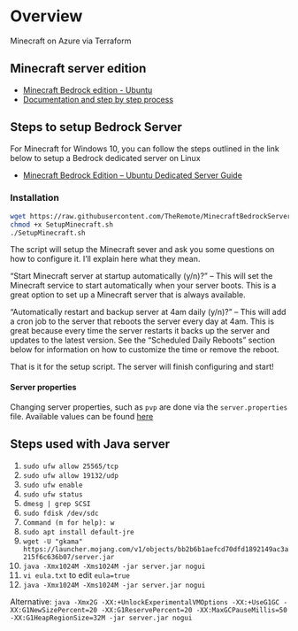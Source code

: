 # Overview
Minecraft on Azure via Terraform

## Minecraft server edition
- [Minecraft Bedrock edition - Ubuntu](https://jamesachambers.com/minecraft-bedrock-edition-ubuntu-dedicated-server-guide/)
- [Documentation and step by step process](https://minecraft.gamepedia.com/Tutorials/Setting_up_a_server)

## Steps to setup Bedrock Server
For Minecraft for Windows 10, you can follow the steps outlined in the link below to setup a Bedrock dedicated server on Linux

- [Minecraft Bedrock Edition – Ubuntu Dedicated Server Guide](https://jamesachambers.com/minecraft-bedrock-edition-ubuntu-dedicated-server-guide/)

### Installation
```bash
wget https://raw.githubusercontent.com/TheRemote/MinecraftBedrockServer/master/SetupMinecraft.sh
chmod +x SetupMinecraft.sh
./SetupMinecraft.sh
```

The script will setup the Minecraft sever and ask you some questions on how to configure it. I’ll explain here what they mean.

“Start Minecraft server at startup automatically (y/n)?” – This will set the Minecraft service to start automatically when your server boots. This is a great option to set up a Minecraft server that is always available.

“Automatically restart and backup server at 4am daily (y/n)?” – This will add a cron job to the server that reboots the server every day at 4am. This is great because every time the server restarts it backs up the server and updates to the latest version. See the “Scheduled Daily Reboots” section below for information on how to customize the time or remove the reboot.

That is it for the setup script. The server will finish configuring and start!

#### Server properties
Changing server properties, such as `pvp` are done via the `server.properties` file. Available values can be found [here](https://minecraft.gamepedia.com/Server.properties)

## Steps used with Java server
1. `sudo ufw allow 25565/tcp`
2. `sudo ufw allow 19132/udp`
3. `sudo ufw enable`
4. `sudo ufw status`
5. `dmesg | grep SCSI`
6. `sudo fdisk /dev/sdc`
7. `Command (m for help): w`
8. `sudo apt install default-jre`
9. `wget -U "gkama" https://launcher.mojang.com/v1/objects/bb2b6b1aefcd70dfd1892149ac3a215f6c636b07/server.jar`
10. `java -Xmx1024M -Xms1024M -jar server.jar nogui`
11. `vi eula.txt` to edit `eula=true`
12. `java -Xmx1024M -Xms1024M -jar server.jar nogui`

Alternative: `java -Xmx2G -XX:+UnlockExperimentalVMOptions -XX:+UseG1GC -XX:G1NewSizePercent=20 -XX:G1ReservePercent=20 -XX:MaxGCPauseMillis=50 -XX:G1HeapRegionSize=32M -jar server.jar nogui`